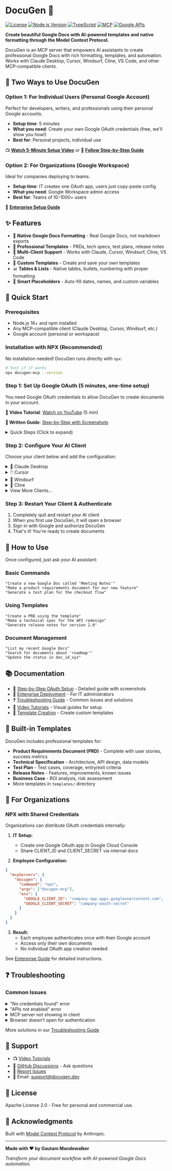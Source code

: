 # DocuGen 📄

[![License](https://img.shields.io/badge/License-Apache%202.0-blue.svg)](https://opensource.org/licenses/Apache-2.0)
[![Node.js Version](https://img.shields.io/badge/node-%3E%3D16.0.0-brightgreen)](https://nodejs.org)
[![TypeScript](https://img.shields.io/badge/TypeScript-5.3-blue)](https://www.typescriptlang.org/)
[![MCP](https://img.shields.io/badge/MCP-Compatible-purple)](https://modelcontextprotocol.io)
[![Google APIs](https://img.shields.io/badge/Google%20APIs-Docs%20%26%20Drive-4285F4)](https://developers.google.com/docs/api)

**Create beautiful Google Docs with AI-powered templates and native formatting through the Model Context Protocol.**

DocuGen is an MCP server that empowers AI assistants to create professional Google Docs with rich formatting, templates, and automation. Works with Claude Desktop, Cursor, Windsurf, Cline, VS Code, and other MCP-compatible clients.

## 🎯 Two Ways to Use DocuGen

### Option 1: For Individual Users (Personal Google Account)
Perfect for developers, writers, and professionals using their personal Google accounts.
- **Setup time**: 5 minutes
- **What you need**: Create your own Google OAuth credentials (free, we'll show you how!)
- **Best for**: Personal projects, individual use

📺 **[Watch 5-Minute Setup Video](https://youtube.com/docugen-setup)** or 📖 **[Follow Step-by-Step Guide](docs/SETUP_OAUTH.md)**

### Option 2: For Organizations (Google Workspace)
Ideal for companies deploying to teams.
- **Setup time**: IT creates one OAuth app, users just copy-paste config
- **What you need**: Google Workspace admin access
- **Best for**: Teams of 10-1000+ users

📘 **[Enterprise Setup Guide](docs/ENTERPRISE.md)**

## ✨ Features

- 🎨 **Native Google Docs Formatting** - Real Google Docs, not markdown exports
- 📝 **Professional Templates** - PRDs, tech specs, test plans, release notes
- 🤖 **Multi-Client Support** - Works with Claude, Cursor, Windsurf, Cline, VS Code
- 🔧 **Custom Templates** - Create and save your own templates
- 📊 **Tables & Lists** - Native tables, bullets, numbering with proper formatting
- 🎯 **Smart Placeholders** - Auto-fill dates, names, and custom variables

## 🚀 Quick Start

### Prerequisites
- Node.js 16+ and npm installed
- Any MCP-compatible client (Claude Desktop, Cursor, Windsurf, etc.)
- Google account (personal or workspace)

### Installation with NPX (Recommended)

No installation needed! DocuGen runs directly with `npx`:

```bash
# Test if it works
npx docugen-mcp --version
```

### Step 1: Set Up Google OAuth (5 minutes, one-time setup)

You need Google OAuth credentials to allow DocuGen to create documents in your account.

**🎥 Video Tutorial**: [Watch on YouTube](https://youtube.com/docugen-oauth) (5 min)

**📝 Written Guide**: [Step-by-Step with Screenshots](docs/SETUP_OAUTH.md)

<details>
<summary>Quick Steps (Click to expand)</summary>

1. Go to [Google Cloud Console](https://console.cloud.google.com)
2. Create new project called "DocuGen"
3. Enable Google Docs API and Google Drive API
4. Create OAuth credentials (Desktop app type)
5. Download as `credentials.json`
6. Save to your home directory

</details>

### Step 2: Configure Your AI Client

Choose your client below and add the configuration:

<details>
<summary>📱 Claude Desktop</summary>

**Location:**
- Mac: `~/Library/Application Support/Claude/claude_desktop_config.json`
- Windows: `%APPDATA%\Claude\claude_desktop_config.json`

**Configuration:**
```json
{
  "mcpServers": {
    "docugen": {
      "command": "npx",
      "args": ["docugen-mcp"],
      "env": {
        "GOOGLE_OAUTH_PATH": "/path/to/credentials.json"
      }
    }
  }
}
```

[Full Claude Setup Guide](docs/SETUP_CLAUDE.md)
</details>

<details>
<summary>🖱️ Cursor</summary>

**Location:**
- Project: `.cursor/mcp.json`
- Global: `~/.cursor/mcp.json`

**Configuration:**
```json
{
  "mcpServers": {
    "docugen": {
      "command": "npx",
      "args": ["docugen-mcp"],
      "env": {
        "GOOGLE_OAUTH_PATH": "/path/to/credentials.json"
      }
    }
  }
}
```

[Full Cursor Setup Guide](docs/SETUP_CURSOR.md)
</details>

<details>
<summary>🌊 Windsurf</summary>

**Location:** `~/.codeium/windsurf/mcp_config.json`

**Configuration:**
```json
{
  "mcpServers": {
    "docugen": {
      "command": "npx",
      "args": ["docugen-mcp"],
      "env": {
        "GOOGLE_OAUTH_PATH": "/path/to/credentials.json"
      }
    }
  }
}
```

[Full Windsurf Setup Guide](docs/SETUP_WINDSURF.md)
</details>

<details>
<summary>🤖 Cline</summary>

**Location:**
- Windows: `%APPDATA%\Code\User\globalStorage\saoudrizwan.claude-dev\settings\cline_mcp_settings.json`
- Mac: `~/Library/Application Support/Code/User/globalStorage/saoudrizwan.claude-dev/settings/cline_mcp_settings.json`

**Configuration:**
```json
{
  "mcpServers": {
    "docugen": {
      "command": "npx",
      "args": ["docugen-mcp"],
      "env": {
        "GOOGLE_OAUTH_PATH": "/path/to/credentials.json"
      }
    }
  }
}
```

[Full Cline Setup Guide](docs/SETUP_CLINE.md)
</details>

<details>
<summary>View More Clients...</summary>

- [VS Code Setup](docs/SETUP_VSCODE.md)
- [Roo Code Setup](docs/SETUP_ROO.md)
- [JetBrains IDEs Setup](docs/SETUP_JETBRAINS.md)

</details>

### Step 3: Restart Your Client & Authenticate

1. Completely quit and restart your AI client
2. When you first use DocuGen, it will open a browser
3. Sign in with Google and authorize DocuGen
4. That's it! You're ready to create documents

## 💬 How to Use

Once configured, just ask your AI assistant:

### Basic Commands
```
"Create a new Google Doc called 'Meeting Notes'"
"Make a product requirements document for our new feature"
"Generate a test plan for the checkout flow"
```

### Using Templates
```
"Create a PRD using the template"
"Make a technical spec for the API redesign"
"Generate release notes for version 2.0"
```

### Document Management
```
"List my recent Google Docs"
"Search for documents about 'roadmap'"
"Update the status in doc_id_xyz"
```

## 📚 Documentation

- 📖 [Step-by-Step OAuth Setup](docs/SETUP_OAUTH.md) - Detailed guide with screenshots
- 🏢 [Enterprise Deployment](docs/ENTERPRISE.md) - For IT administrators
- ❓ [Troubleshooting Guide](docs/TROUBLESHOOTING.md) - Common issues and solutions
- 🎥 [Video Tutorials](docs/videos/README.md) - Visual guides for setup
- 📝 [Template Creation](docs/TEMPLATES.md) - Create custom templates

## 🎯 Built-in Templates

DocuGen includes professional templates for:

- **Product Requirements Document (PRD)** - Complete with user stories, success metrics
- **Technical Specification** - Architecture, API design, data models
- **Test Plan** - Test cases, coverage, entry/exit criteria
- **Release Notes** - Features, improvements, known issues
- **Business Case** - ROI analysis, risk assessment
- More templates in `templates/` directory

## 🔧 For Organizations

### NPX with Shared Credentials

Organizations can distribute OAuth credentials internally:

1. **IT Setup:**
   - Create one Google OAuth app in Google Cloud Console
   - Share CLIENT_ID and CLIENT_SECRET via internal docs

2. **Employee Configuration:**
```json
{
  "mcpServers": {
    "docugen": {
      "command": "npx",
      "args": ["docugen-mcp"],
      "env": {
        "GOOGLE_CLIENT_ID": "company-app.apps.googleusercontent.com",
        "GOOGLE_CLIENT_SECRET": "company-oauth-secret"
      }
    }
  }
}
```

3. **Result:**
   - Each employee authenticates once with their Google account
   - Access only their own documents
   - No individual OAuth app creation needed

See [Enterprise Guide](docs/ENTERPRISE.md) for detailed instructions.

## ❓ Troubleshooting

### Common Issues

<details>
<summary>"No credentials found" error</summary>

- Make sure `credentials.json` exists in the specified path
- Check the path in your configuration is correct
- Follow the [OAuth Setup Guide](docs/SETUP_OAUTH.md) to create credentials

</details>

<details>
<summary>"APIs not enabled" error</summary>

- Go to Google Cloud Console
- Select your project
- Enable both Google Docs API and Google Drive API
- [Direct link to API Library](https://console.cloud.google.com/apis/library)

</details>

<details>
<summary>MCP server not showing in client</summary>

- Completely quit your AI client (not just close window)
- Check your configuration file for syntax errors (valid JSON)
- Ensure the path to credentials.json is absolute, not relative
- Restart your AI client

</details>

<details>
<summary>Browser doesn't open for authentication</summary>

- Check if your default browser is set
- Try running `npx docugen-mcp auth` directly in terminal
- Make sure you're not in a headless environment

</details>

More solutions in our [Troubleshooting Guide](docs/TROUBLESHOOTING.md)

## 🤝 Support

- 📺 [Video Tutorials](https://youtube.com/@docugen)
- 💬 [GitHub Discussions](https://github.com/eagleisbatman/docugen/discussions) - Ask questions
- 🐛 [Report Issues](https://github.com/eagleisbatman/docugen/issues)
- 📧 Email: support@docugen.dev

## 📄 License

Apache License 2.0 - Free for personal and commercial use.

## 🙏 Acknowledgments

Built with [Model Context Protocol](https://modelcontextprotocol.io) by Anthropic.

---

**Made with ❤️ by Gautam Mandewalker**

*Transform your document workflow with AI-powered Google Docs automation.*